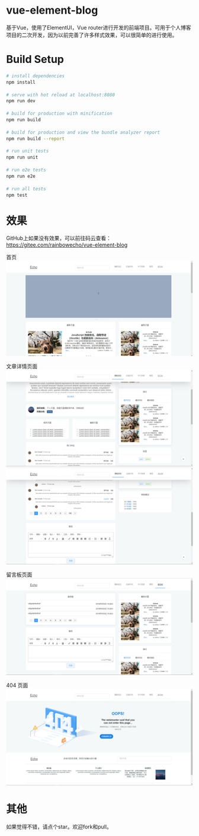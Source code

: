# vue-element-blog
基于Vue，使用了ElementUI，Vue router进行开发的前端项目。可用于个人博客项目的二次开发，因为以前完善了许多样式效果，可以很简单的进行使用。

# Build Setup

``` bash
# install dependencies
npm install

# serve with hot reload at localhost:8080
npm run dev

# build for production with minification
npm run build

# build for production and view the bundle analyzer report
npm run build --report

# run unit tests
npm run unit

# run e2e tests
npm run e2e

# run all tests
npm test
```

# 效果
GitHub上如果没有效果，可以前往码云查看：https://gitee.com/rainbowecho/vue-element-blog


首页
![](./assets/md_img/index-page.jpg)

文章详情页面
![](./assets/md_img/post-page.jpg)
![](./assets/md_img/post-after-page.jpg)

留言板页面
![](./assets/md_img/message-board.jpg)

404 页面
![](./assets/md_img/404.jpg)

# 其他
如果觉得不错，请点个star。欢迎fork和pull。
